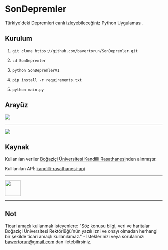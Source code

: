 # SonDepremler
Türkiye'deki Depremleri canlı izleyebileceğiniz Python Uygulaması.

## Kurulum
1. `git clone https://github.com/bavertorun/SonDepremler.git`

2. `cd SonDepremler`

3. `python SonDepremlerV1`

4. `pip install -r requirements.txt`

5. `python main.py` 

## Arayüz
<img src="https://i.hizliresim.com/4u0nozn.png">
<hr>
<img src="https://i.hizliresim.com/isgrrkv.png">

## Kaynak
Kullanılan veriler <a target="_blank" href="http://www.koeri.boun.edu.tr/scripts/lst1.asp">Boğaziçi Üniversitesi Kandilli Rasathanesi</a>nden alınmıştır.

Kulllanılan APİ: <a target="_blank" href="https://github.com/orhanayd/kandilli-rasathanesi-api">kandilli-rasathanesi-api</a>
<hr>
<a target="_blank" href="https://www.buymeacoffee.com/bawertorun"><img src="https://miro.medium.com/v2/resize:fit:1100/format:webp/1*VJdus0nKuy1uNoByh5BN3w.png" height="50px"></a>
<hr>

## Not
Ticari amaçlı kullanmak isteyenlere: "Söz konusu bilgi, veri ve haritalar Boğaziçi Üniversitesi Rektörlüğü’nün yazılı izni ve onayı olmadan herhangi bir şekilde ticari amaçlı kullanılamaz." - İsteklerinizi veya sorularınızı bawertorun@gmail.com dan iletebilirsiniz.
